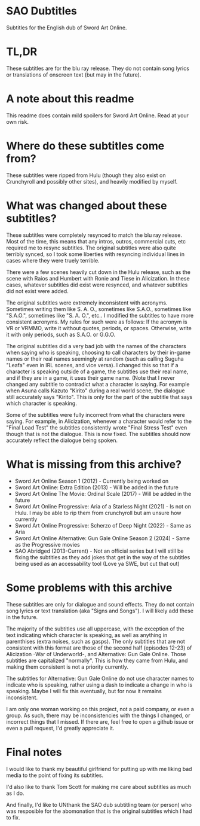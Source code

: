 # SAO Dubtitles
Subtitles for the English dub of Sword Art Online.

# TL,DR
These subtitles are for the blu ray release. They do not contain song lyrics or translations of onscreen text (but may in the future).

# A note about this readme
This readme does contain mild spoilers for Sword Art Online. Read at your own risk.

# Where do these subtitles come from?
These subtitles were ripped from Hulu (though they also exist on Crunchyroll and possibly other sites), and heavily modified by myself.

# What was changed about these subtitles?
These subtitles were completely resynced to match the blu ray release. Most of the time, this means that any intros, outros, commercial cuts, etc required me to resync subtitles. The original subtitles were also quite terribly synced, so I took some liberties with resyncing individual lines in cases where they were truely terrible.

There were a few scenes heavily cut down in the Hulu release, such as the scene with Raios and Humbert with Ronie and Tiese in Alicization. In these cases, whatever subtitles did exist were resynced, and whatever subtitles did not exist were added.

The original subtitles were extremely inconsistent with acronyms. Sometimes writing them like S. A. O., sometimes like S.A.O., sometimes like "S.A.O.", sometimes like "S. A. O.", etc.. I modified the subtitles to have more consistent acronyms. My rules for such were as follows: If the acronym is VR or VRMMO, write it without quotes, periods, or spaces. Otherwise, write it with only periods, such as S.A.O. or G.G.O.

The original subtitles did a very bad job with the names of the characters when saying who is speaking, choosing to call characters by their in-game names or their real names seemingly at random (such as calling Suguha "Leafa" even in IRL scenes, and vice versa). I changed this so that if a character is speaking outside of a game, the subtitles use their real name, and if they are in a game, it uses their game name. (Note that I never changed any subtitle to contradict what a character is saying. For example when Asuna calls Kazuto "Kirito" during a real world scene, the dialogue still accurately says "Kirito". This is only for the part of the subtitle that says which character is speaking.

Some of the subtitles were fully incorrect from what the characters were saying. For example, in Alicization, whenever a character would refer to the "Final Load Test" the subtitles consistently wrote "Final Stress Test" even though that is not the dialogue. This is now fixed. The subtitles should now accurately reflect the dialogue being spoken.

# What is missing from this archive?
- Sword Art Online Season 1 (2012) - Currently being worked on
- Sword Art Online: Extra Edition (2013) - Will be added in the future
- Sword Art Online The Movie: Ordinal Scale (2017) - Will be added in the future
- Sword Art Online Progressive: Aria of a Starless Night (2021) - Is not on Hulu. I may be able to rip them from crunchyroll but am unsure how currently
- Sword Art Online Progressive: Scherzo of Deep Night (2022) - Same as Aria
- Sword Art Online Alternative: Gun Gale Online Season 2 (2024) - Same as the Progressive movies
- SAO Abridged (2013-Current) - Not an official series but I will still be fixing the subtitles as they add jokes that get in the way of the subtitles being used as an accessability tool (Love ya SWE, but cut that out)

# Some problems with this archive
These subtitles are only for dialogue and sound effects. They do not contain song lyrics or text translation (aka "Signs and Songs"). I will likely add these in the future.

The majority of the subtitles use all uppercase, with the exception of the text indicating which character is speaking, as well as anything in parenthises (extra noises, such as gasps). The only subtitles that are not consistent with this format are those of the second half (episodes 12-23) of Alicization -War of Underworld-, and Alternative: Gun Gale Online. Those subtitles are capitalized "normally". This is how they came from Hulu, and making them consistent is not a priority currently.

The subtitles for Alternative: Gun Gale Online do not use character names to indicate who is speaking, rather using a dash to indicate a change in who is speaking. Maybe I will fix this eventually, but for now it remains inconsistent.

I am only one woman working on this project, not a paid company, or even a group. As such, there may be inconsistencies with the things I changed, or incorrect things that I missed. If there are, feel free to open a github issue or even a pull request, I'd greatly appreciate it.

# Final notes
I would like to thank my beautiful girlfriend for putting up with me liking bad media to the point of fixing its subtitles. 

I'd also like to thank Tom Scott for making me care about subtitles as much as I do. 

And finally, I'd like to UNthank the SAO dub subtitling team (or person) who was resposible for the abomonation that is the original subtitles which I had to fix.
